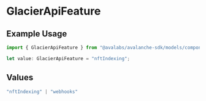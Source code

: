 # GlacierApiFeature

## Example Usage

```typescript
import { GlacierApiFeature } from "@avalabs/avalanche-sdk/models/components";

let value: GlacierApiFeature = "nftIndexing";
```

## Values

```typescript
"nftIndexing" | "webhooks"
```